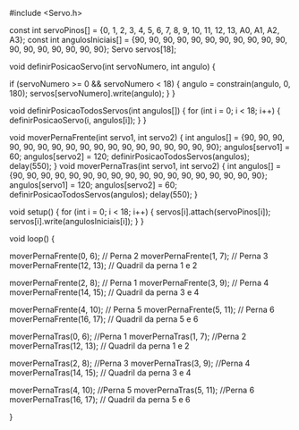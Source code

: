 #include <Servo.h>


const int servoPinos[] = {0, 1, 2, 3, 4, 5, 6, 7, 8, 9, 10, 11, 12, 13, A0, A1, A2, A3};
const int angulosIniciais[] = {90, 90, 90, 90, 90, 90, 90, 90, 90, 90, 90, 90, 90, 90, 90, 90, 90, 90};
Servo servos[18];

void definirPosicaoServo(int servoNumero, int angulo) {
  
  if (servoNumero >= 0 && servoNumero < 18) {
    angulo = constrain(angulo, 0, 180);
    servos[servoNumero].write(angulo);
  }
}

void definirPosicaoTodosServos(int angulos[]) {
  for (int i = 0; i < 18; i++) {
    definirPosicaoServo(i, angulos[i]);
  }
}

void moverPernaFrente(int servo1, int servo2) {
  int angulos[] = {90, 90, 90, 90, 90, 90, 90, 90, 90, 90, 90, 90, 90, 90, 90, 90, 90, 90};
  angulos[servo1] = 60;
  angulos[servo2] = 120;
  definirPosicaoTodosServos(angulos);
  delay(550);
}
void moverPernaTras(int servo1, int servo2) {
  int angulos[] = {90, 90, 90, 90, 90, 90, 90, 90, 90, 90, 90, 90, 90, 90, 90, 90, 90, 90};
  angulos[servo1] = 120;
  angulos[servo2] = 60;
  definirPosicaoTodosServos(angulos);
  delay(550);
}

void setup() {
  for (int i = 0; i < 18; i++) {
    servos[i].attach(servoPinos[i]);
    servos[i].write(angulosIniciais[i]);
  }
}

void loop() {
 
  moverPernaFrente(0, 6); // Perna 2
  moverPernaFrente(1, 7); // Perna 3
  moverPernaFrente(12, 13); // Quadril da perna 1 e 2

  
  moverPernaFrente(2, 8); // Perna 1
  moverPernaFrente(3, 9); // Perna 4
  moverPernaFrente(14, 15); // Quadril da perna 3 e 4


  moverPernaFrente(4, 10); // Perna 5
  moverPernaFrente(5, 11); // Perna 6
  moverPernaFrente(16, 17); // Quadril da perna 5 e 6


  moverPernaTras(0, 6); //Perna 1
  moverPernaTras(1, 7); //Perna 2
  moverPernaTras(12, 13); // Quadril da perna 1 e 2

  moverPernaTras(2, 8); //Perna 3
  moverPernaTras(3, 9); //Perna 4
  moverPernaTras(14, 15); // Quadril da perna 3 e 4

  moverPernaTras(4, 10); //Perna 5
  moverPernaTras(5, 11); //Perna 6
  moverPernaTras(16, 17); // Quadril da perna 5 e 6

}
